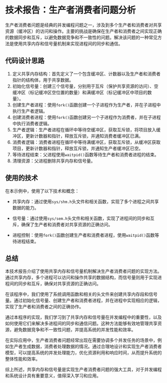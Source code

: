# 技术报告：生产者消费者问题分析

生产者消费者问题是经典的并发编程问题之一，涉及到多个生产者和消费者对共享资源（缓冲区）的访问和操作。主要的挑战是确保在生产者和消费者之间实现正确的数据同步和互斥，以避免数据竞争和不一致性的问题。解决该问题的一种常见方法是使用共享内存和信号量机制来实现进程间的同步和通信。

## 代码设计思路

1. 定义共享内存结构：首先定义了一个包含缓冲区、计数器以及生产者和消费者指针的结构体，用于共享数据。
2. 初始化信号量：创建三个信号量，分别用于互斥（保护共享资源的访问）、空缓冲区（标记缓冲区空位置的数量）和满缓冲区（标记缓冲区中项目的数量）。
3. 创建生产者进程：使用`fork()`函数创建一个子进程作为生产者，并在子进程中执行生产者逻辑。
4. 创建消费者进程：使用`fork()`函数创建另一个子进程作为消费者，并在子进程中执行消费者逻辑。
5. 生产者逻辑：生产者进程在循环中等待空缓冲区，获取互斥锁，将项目放入缓冲区，更新计数器和指针，释放互斥锁，并通知消费者缓冲区已满。
6. 消费者逻辑：消费者进程在循环中等待满缓冲区，获取互斥锁，从缓冲区获取项目，更新计数器和指针，释放互斥锁，并通知生产者缓冲区已空。
7. 等待进程结束：父进程使用`waitpid()`函数等待生产者和消费者进程的结束。
8. 清理资源：父进程删除共享内存和信号量。

## 使用的技术

在本示例中，使用了以下技术和概念：

- 共享内存：通过使用`sys/shm.h`头文件和相关函数，实现了多个进程之间共享数据的能力。

- 信号量：通过使用`sys/sem.h`头文件和相关函数，实现了进程间的同步和互斥，确保了生产者和消费者对共享资源的正确访问。

- 进程控制：使用`fork()`函数创建生产者和消费者进程，使用`waitpid()`函数等待进程结束。

## 总结

本技术报告介绍了使用共享内存和信号量机制解决生产者消费者问题的实现方法。通过共享内存，多个进程可以访问和操作共享的数据结构，而信号量则用于实现进程间的同步和互斥，确保对共享资源的正确访问。

在该程序中，我们使用了系统调用函数和相关的头文件来创建共享内存段和信号量。通过初始化信号量、创建生产者和消费者进程，并在进程中实现相应的逻辑，实现了生产者和消费者之间的正确协作。

通过本程序的实现，我们学习到了共享内存和信号量在并发编程中的重要性，以及如何使用它们来解决多进程间的同步和通信问题。这种方法能够有效地管理共享资源，避免数据竞争和不一致性问题，并提高系统的并发性能和效率。

在实际应用中，生产者消费者问题经常出现在需要协调多个并发任务的场景中，例如生产者生成数据，消费者处理数据的情况。通过合理地设计和实现生产者消费者模型，可以提高系统的并发处理能力，优化资源利用和响应时间，从而提升系统的整体性能和效率。

综上所述，共享内存和信号量是实现生产者消费者问题的强大工具，对于并发编程和系统设计具有重要意义，值得深入学习和应用。
